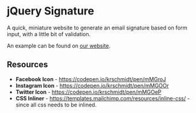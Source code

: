 # jQuery Signature

A quick, miniature website to generate an email signature based on form input, with a little bit of validation.

An example can be found on [our website](https://it.lanecc.edu/signature/).

## Resources
* **Facebook Icon** - https://codepen.io/krschmidt/pen/mMGroJ
* **Instagram Icon** - https://codepen.io/krschmidt/pen/mMGOOr
* **Twitter Icon** - https://codepen.io/krschmidt/pen/mMGOeP
* **CSS Inliner** - https://templates.mailchimp.com/resources/inline-css/ - since all css needs to be inlined.